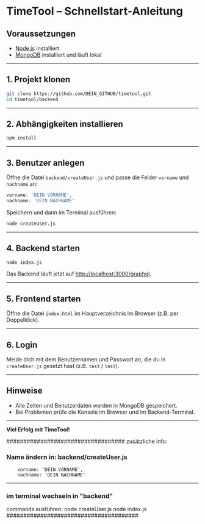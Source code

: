 # TimeTool – Schnellstart-Anleitung

## Voraussetzungen

- [Node.js](https://nodejs.org/) installiert
- [MongoDB](https://www.mongodb.com/) installiert und läuft lokal

---

## 1. Projekt klonen

```sh
git clone https://github.com/DEIN_GITHUB/timetool.git
cd timetool/backend
```

---

## 2. Abhängigkeiten installieren

```sh
npm install
```

---

## 3. Benutzer anlegen

Öffne die Datei `backend/createUser.js` und passe die Felder `vorname` und `nachname` an:

```js
vorname: 'DEIN VORNAME',
nachname: 'DEIN NACHNAME'
```

Speichern und dann im Terminal ausführen:

```sh
node createUser.js
```

---

## 4. Backend starten

```sh
node index.js
```

Das Backend läuft jetzt auf [http://localhost:3000/graphql](http://localhost:3000/graphql).

---

## 5. Frontend starten

Öffne die Datei `index.html` im Hauptverzeichnis im Browser (z.B. per Doppelklick).

---

## 6. Login

Melde dich mit dem Benutzernamen und Passwort an, die du in `createUser.js` gesetzt hast (z.B. `test` / `test`).

---

## Hinweise

- Alle Zeiten und Benutzerdaten werden in MongoDB gespeichert.
- Bei Problemen prüfe die Konsole im Browser und im Backend-Terminal.

---

**Viel Erfolg mit TimeTool!**



###################################
zusätzliche info:

### Name ändern in: backend/createUser.js
<!-- await User.create({
        username: 'test',
        password: hash, -->
        vorname: 'DEIN VORNAME',
        nachname: 'DEIN NACHNAME'
 <!--}); -->
-----------------------------------------------
### im terminal wechseln in "backend"
commands ausführen:
node createUser.js
node index.js
#######################################